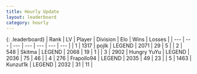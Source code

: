 ```yaml
---
title: Hourly Update
layout: leaderboard
category: hourly
---
```


{: .leaderboard}
| Rank | LV | Player | Division | Elo | Wins | Losses |
| --- | --- | --- | --- | --- | --- | --- |
| <span data-change="0">1</span> | 1317 | <span title="ID: 4783">pojlk</span> | LEGEND | <span data-change="0">2071</span> | <span data-change="0">29</span> | <span data-change="0">5</span> |
| <span data-change="0">2</span> | 548 | <span title="ID: 402846">Skitma</span> | LEGEND | <span data-change="0">2068</span> | <span data-change="0">19</span> | <span data-change="0">1</span> |
| <span data-change="0">3</span> | 2902 | <span title="ID: 164871">Hungry YuYu</span> | LEGEND | <span data-change="-18">2036</span> | <span data-change="1">75</span> | <span data-change="2">46</span> |
| <span data-change="0">4</span> | 276 | <span title="ID: 712150">Frapollo94</span> | LEGEND | <span data-change="0">2035</span> | <span data-change="0">49</span> | <span data-change="0">23</span> |
| <span data-change="0">5</span> | 1463 | <span title="ID: 392407">Kunzut1k</span> | LEGEND | <span data-change="0">2032</span> | <span data-change="0">31</span> | <span data-change="0">11</span> |